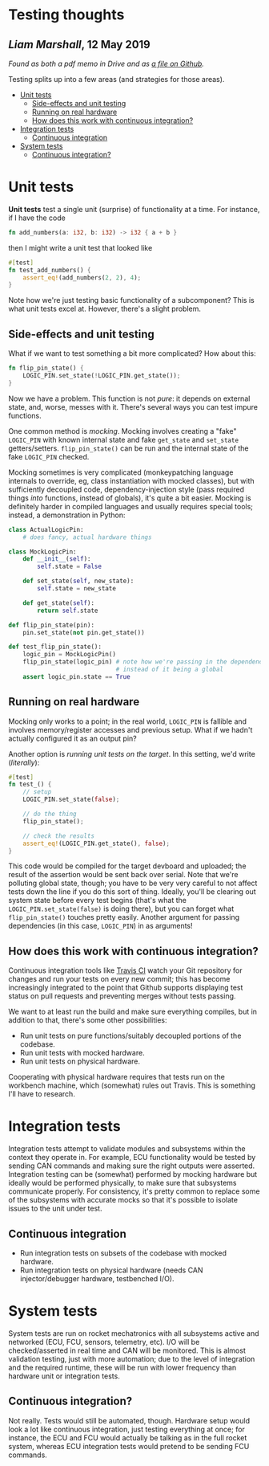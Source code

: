 # Testing thoughts
## _Liam Marshall_, 12 May 2019
_Found as both a pdf memo in Drive and as [a file on Github](https://github.com/wispacerace/testbench/blob/master/doc/testing-thoughts.md)._

Testing splits up into a few areas (and strategies for those areas).

* [Unit tests](#unit-tests)
  * [Side-effects and unit testing](#side-effects-and-unit-testing)
  * [Running on real hardware](#running-on-real-hardware)
  * [How does this work with continuous integration?](#how-does-this-work-with-continuous-integration)
* [Integration tests](#integration-tests)
  * [Continuous integration](#continuous-integration)
* [System tests](#system-tests)
  * [Continuous integration?](#continuous-integration-1)

# Unit tests
**Unit tests** test a single unit (surprise) of functionality at a time. For instance, if I have the code
```rust
fn add_numbers(a: i32, b: i32) -> i32 { a + b }
```
then I might write a unit test that looked like
```rust
#[test]
fn test_add_numbers() {
    assert_eq!(add_numbers(2, 2), 4);
}
```

Note how we're just testing basic functionality of a subcomponent? This is what unit tests excel at. However, there's a slight problem.

## Side-effects and unit testing 
What if we want to test something a bit more complicated? How about this:
```rust
fn flip_pin_state() {
    LOGIC_PIN.set_state(!LOGIC_PIN.get_state());
}
```

Now we have a problem. This function is not _pure_: it depends on external state, and, worse, messes with it. There's several ways you can test impure functions.

One common method is _mocking_. Mocking involves creating a "fake" `LOGIC_PIN` with known internal state and fake `get_state` and `set_state` getters/setters. `flip_pin_state()` can be run and the internal state of the fake `LOGIC_PIN` checked.

Mocking sometimes is very complicated (monkeypatching language internals to override, eg, class instantiation with mocked classes), but with sufficiently decoupled code, dependency-injection style (pass required things _into_ functions, instead of globals), it's quite a bit easier. Mocking is definitely harder in compiled languages and usually requires special tools; instead, a demonstration in Python:

```py
class ActualLogicPin:
    # does fancy, actual hardware things

class MockLogicPin:
    def __init__(self):
        self.state = False

    def set_state(self, new_state):
        self.state = new_state

    def get_state(self):
        return self.state

def flip_pin_state(pin):
    pin.set_state(not pin.get_state())

def test_flip_pin_state():
    logic_pin = MockLogicPin()
    flip_pin_state(logic_pin) # note how we're passing in the dependency,
                              # instead of it being a global
    assert logic_pin.state == True
```

## Running on real hardware
Mocking only works to a point; in the real world, `LOGIC_PIN` is fallible and involves memory/register accesses and previous setup. What if we hadn't actually configured it as an output pin?

Another option is _running unit tests on the target_. In this setting, we'd write (_literally_):
```rust
#[test]
fn test_() {
    // setup
    LOGIC_PIN.set_state(false);

    // do the thing
    flip_pin_state();

    // check the results
    assert_eq!(LOGIC_PIN.get_state(), false);
}
```

This code would be compiled for the target devboard and uploaded; the result of the assertion would be sent back over serial. Note that we're polluting global state, though; you have to be very very careful to not affect tests down the line if you do this sort of thing. Ideally, you'll be clearing out system state before every test begins (that's what the `LOGIC_PIN.set_state(false)` is doing there), but you can forget what `flip_pin_state()` touches pretty easily. Another argument for passing dependencies (in this case, `LOGIC_PIN`) in as arguments!

## How does this work with continuous integration?
Continuous integration tools like [Travis CI](https://travis-ci.org/) watch your Git repository for changes and run your tests on every new commit; this has become increasingly integrated to the point that Github supports displaying test status on pull requests and preventing merges without tests passing.

We want to at least run the build and make sure everything compiles, but in addition to that, there's some other possibilities:

* Run unit tests on pure functions/suitably decoupled portions of the codebase.
* Run unit tests with mocked hardware.
* Run unit tests on physical hardware.

Cooperating with physical hardware requires that tests run on the workbench machine, which (somewhat) rules out Travis. This is something I'll have to research.

# Integration tests
Integration tests attempt to validate modules and subsystems within the context they operate in. For example, ECU functionality would be tested by sending CAN commands and making sure the right outputs were asserted. Integration testing can be (somewhat) performed by mocking hardware but ideally would be performed physically, to make sure that subsystems communicate properly. For consistency, it's pretty common to replace some of the subsystems with accurate mocks so that it's possible to isolate issues to the unit under test.

## Continuous integration

* Run integration tests on subsets of the codebase with mocked hardware.
* Run integration tests on physical hardware (needs CAN injector/debugger hardware, testbenched I/O).

# System tests
System tests are run on rocket mechatronics with all subsystems active and networked (ECU, FCU, sensors, telemetry, etc). I/O will be checked/asserted in real time and CAN will be monitored. This is almost validation testing, just with more automation; due to the level of integration and the required runtime, these will be run with lower frequency than hardware unit or integration tests.

## Continuous integration?
Not really. Tests would still be automated, though. Hardware setup would look a lot like continuous integration, just testing everything at once; for instance, the ECU and FCU would actually be talking as in the full rocket system, whereas ECU integration tests would pretend to be sending FCU commands.